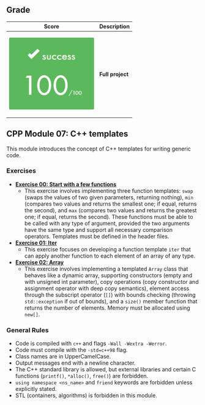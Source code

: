 ## Grade

| **Score** | **Description** |
|---|---|
| <p align="center"><img width="222px" alt="170px" src="./img/Score_100.png"></p> | **Full project** |

## CPP Module 07: C++ templates

This module introduces the concept of C++ templates for writing generic code. 

### Exercises

* **[Exercise 00: Start with a few functions](./ex00)**
    * This exercise involves implementing three function templates: `swap` (swaps the values of two given parameters, returning nothing), `min` (compares two values and returns the smallest one; if equal, returns the second), and `max` (compares two values and returns the greatest one; if equal, returns the second). These functions must be able to be called with any type of argument, provided the two arguments have the same type and support all necessary comparison operators. Templates must be defined in the header files.
* **[Exercise 01: Iter](./ex01)**
    * This exercise focuses on developing a function template `iter` that can apply another function to each element of an array of any type.
* **[Exercise 02: Array](./ex02)**
    * This exercise involves implementing a templated `Array` class that behaves like a dynamic array, supporting constructors (empty and with unsigned int parameter), copy operations (copy constructor and assignment operator with deep copy semantics), element access through the subscript operator (`[]`) with bounds checking (throwing `std::exception` if out of bounds), and a `size()` member function that returns the number of elements. Memory must be allocated using `new[]`.

### General Rules

* Code is compiled with `c++` and flags `-Wall -Wextra -Werror`.
* Code must compile with the `-std=c++98` flag.
* Class names are in UpperCamelCase.
* Output messages end with a newline character.
* The C++ standard library is allowed, but external libraries and certain C functions (`printf()`, `*alloc()`, `free()`) are forbidden.
* `using namespace <ns_name>` and `friend` keywords are forbidden unless explicitly stated.
* STL (containers, algorithms) is forbidden in this module.